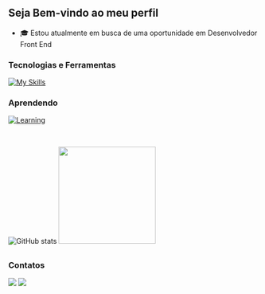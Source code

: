   ## Seja Bem-vindo ao meu perfil

 - 🎓 Estou atualmente em busca de uma oportunidade em Desenvolvedor Front End

 ### Tecnologias e Ferramentas
   [![My Skills](https://skillicons.dev/icons?i=java,html,css,javascript,react,sass,nodejs,mysql,git,github,postman,&perline=12)](#)
   
  ### Aprendendo
  [![Learning](https://skillicons.dev/icons?i=ts,tailwind,spring,&perline=12)](#)

<br>

![GitHub stats](https://github-readme-stats.vercel.app/api?username=caiotelesz&show_icons=true&theme=algolia&hide_border=true)
<img height="195em" src="https://github-readme-stats.vercel.app/api/top-langs/?username=caiotelesz&layout=compact&langs_count=7&theme=algolia&hide_border=true"/>

##

 ### Contatos

 <div> 
   <a href="https://www.linkedin.com/in/caiotelesz" target="_blank"><img src="https://img.shields.io/badge/-LinkedIn-%230077B5?style=for-the-badge&logo=linkedin&logoColor=white" target="_blank"></a>
   <a href = "mailto:caioteles1267@gmail.com"><img src="https://img.shields.io/badge/-Gmail-%23333?style=for-the-badge&logo=gmail&logoColor=white" target="_blank"></a>
 </div>
